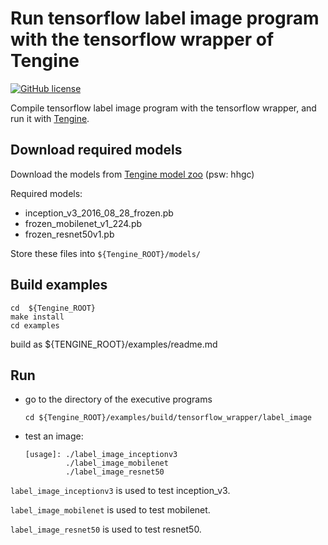 # Run tensorflow label image program with the tensorflow wrapper of Tengine

[![GitHub license](http://OAID.github.io/pics/apache_2.0.svg)](./LICENSE)

Compile tensorflow label image program with the tensorflow wrapper, and run it with [Tengine](https://github.com/OAID/Tengine).

## Download required models
Download the models from [Tengine model zoo](https://pan.baidu.com/s/1Ar9334MPeIV1eq4pM1eI-Q) (psw: hhgc)

Required models:

- inception_v3_2016_08_28_frozen.pb
- frozen_mobilenet_v1_224.pb
- frozen_resnet50v1.pb

Store these files into `${Tengine_ROOT}/models/`

## Build examples
```
cd  ${Tengine_ROOT}
make install
cd examples
```
build as ${TENGINE_ROOT}/examples/readme.md

## Run
- go to the directory of the executive programs

    ```
    cd ${Tengine_ROOT}/examples/build/tensorflow_wrapper/label_image
    ```
- test an image:

    ```
    [usage]: ./label_image_inceptionv3
             ./label_image_mobilenet
             ./label_image_resnet50
    ```

`label_image_inceptionv3` is used to test inception_v3.

`label_image_mobilenet` is used to test mobilenet.

`label_image_resnet50` is used to test resnet50.


